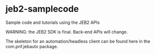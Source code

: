 # jeb2-samplecode
Sample code and tutorials using the JEB2 APIs

WARNING: the JEB2 SDK is final. Back-end APIs will change.

The skeleton for an automation/headless client can be found here in the com.pnf.jebauto package.

